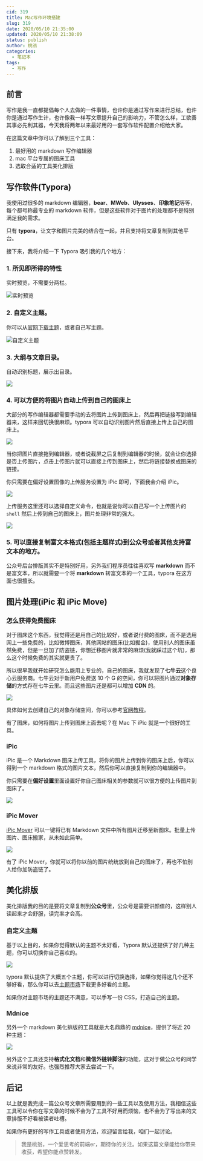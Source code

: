 ```yaml
---
cid: 319
title: Mac写作环境搭建
slug: 319
date: 2020/05/10 21:35:00
updated: 2020/05/10 21:38:09
status: publish
author: 桃翁
categories: 
  - 笔记本
tags: 
  - 写作
---
```



## 前言

写作是我一直都提倡每个人去做的一件事情，也许你是通过写作来进行总结，也许你是通过写作生计，也许像我一样写文章提升自己的影响力，不管怎么样，工欲善其事必先利其器，今天我将两年以来最好用的一套写作软件配置介绍给大家。

在这篇文章中你可以了解到三个工具：

1. 最好用的 markdown 写作编辑器
2. mac 平台专属的图床工具
3. 选取合适的工具美化排版

## 写作软件(Typora)

我使用过很多的 markdown 编辑器，**bear**、**MWeb**、**UIysses**、**印象笔记**等等，每个都号称最专业的 markdown 软件，但是这些软件对于图片的处理都不是特别满足我的需求。

只有 **typora**，让文字和图片完美的结合在一起，并且支持将文章复制到其他平台。

接下来，我将介绍一下 Typora 吸引我的几个地方：

###  1. 所见即所得的特性

实时预览，不需要分两栏。

![实时预览](http://imgs.taoweng.site/2020-05-10-132912.gif)

### 2. 自定义主题。

你可以从[官网下载主题](http://theme.typora.io/)，或者自己写主题。

![自定义主题](http://imgs.taoweng.site/2020-05-10-133121.jpg)



### 3. 大纲与文章目录。

自动识别标题，展示出目录。

![](http://imgs.taoweng.site/2020-05-10-133207.png)

### 4. 可以方便的将图片自动上传到自己的图床上

大部分的写作编辑器都需要手动的去将图片上传到图床上，然后再把链接写到编辑器来，这样来回切换很麻烦。typora 可以自动识别图片然后直接上传上自己的图床上。

![](http://imgs.taoweng.site/2020-05-10-133238.png)

当你把图片直接拖到编辑器，或者说截屏之后复制到编辑器的时候，就会让你选择是否上传图片，点击上传图片就可以直接上传到图床上，然后将链接替换成图床的链接。

你只需要在偏好设置图像的上传服务设置为 iPic 即可，下面我会介绍 iPic。

![](http://imgs.taoweng.site/2020-05-10-133258.png)

上传服务这里还可以选择自定义命令，也就是说你可以自己写一个上传图片的 `shell` 然后上传到自己的图床上，图片处理非常的强大。

![](http://imgs.taoweng.site/2020-05-10-133310.png)

### 5. 可以直接复制富文本格式(包括主题样式)到公众号或者其他支持富文本的地方。

公众号后台排版其实不是特别好用，另外我们程序员往往喜欢写 **markdown** 而不是富文本，所以就需要一个将 **markdown** 转富文本的一个工具，typora 在这方面也很擅长。

## 图片处理(iPic 和 iPic Move)

### 怎么获得免费图床

对于图床这个东西，我觉得还是用自己的比较好，或者说付费的图床，而不是选用网上一些免费的，比如微博图床，其他网站的图床(比如掘金)，使用别人的图床虽然免费，但是一旦加了防盗链，你想迁移图片就非常的麻烦(我就踩过这个坑)，那么这个时候免费的其实就更贵了。

所以很早我就开始研究怎么能用上专业的，自己的图床，我就发现了**七牛云**这个良心云服务商。七牛云对于新用户免费送 10 个 G 的空间，你可以将图片通过**对象存储**的方式存在七牛云里。而且这些图片还是都可以增加 **CDN** 的。

![](http://imgs.taoweng.site/2020-05-10-133320.png)

具体如何去创建自己的对象存储空间，你可以参考[官网教程](https://developer.qiniu.com/kodo/manual/1233/console-quickstart)。

有了图床，如何将图片上传到图床上面去呢？在 Mac 下 iPic 就是一个很好的工具。

### iPic

iPic 是一个 Markdown 图床上传工具，将你的图片上传到你的图床上后，你可以得到一个 markdown 格式的图片文本，然后你可以直接复制到你的编辑器中。

你只需要在**偏好设置**里面设置好你自己图床相关的参数就可以很方便的上传图片到图床了。

![](http://imgs.taoweng.site/2020-05-10-133329.png)

### iPic Mover

[iPic Mover](https://itunes.apple.com/cn/app/id1183822957?ls=1&mt=12) 可以一键将已有 Markdown 文件中所有图片迁移至新图床。批量上传图片、图床搬家，从未如此简单。

![](https://ps-hz.toolinbox.net/006y8lVagw1fajaszqardg30ia0bc4cp.gif)

有了 iPic Mover，你就可以将你以前的图片统统放到自己的图床了，再也不怕别人给你加防盗链了。

## 美化排版

美化排版我的目的是要将文章复制到**公众号**里，公众号是需要讲颜值的，这样别人读起来才会舒服，读完率才会高。

### 自定义主题

基于以上目的，如果你觉得默认的主题不太好看，Typora 默认还提供了好几种主题，你可以切换你自己喜欢的。

![](http://imgs.taoweng.site/2020-05-10-133351.png)

typora 默认提供了大概五个主题，你可以进行切换选择，如果你觉得这几个还不够好看，那么你可以去[主题市场](http://theme.typora.io/)下载更多好看的主题。

如果你对主题市场的主题还不满意，可以手写一份 CSS，打造自己的主题。

### Mdnice

另外一个 markdown 美化排版的工具就是大名鼎鼎的 [mdnice](https://mdnice.com/)，提供了将近 20 种主题：

![](http://imgs.taoweng.site/2020-05-10-133403.png)

另外这个工具还支持**格式化文档**和**微信外链转脚注**的功能，这对于做公众号的同学来说非常的友好。也强烈推荐大家去尝试一下。

## 后记

以上就是我完成一篇公众号文章所需要用到的一些工具以及使用方法，我相信这些工具可以令你在写文章的时候不会为了工具不好用而烦恼，也不会为了写出来的文章排版不好看被读者吐槽。

如果你有更好的写作工具或者使用方法，欢迎留言给我，咱们一起讨论。

> 我是桃翁，一个爱思考的前端er，期待你的关注。如果这篇文章能给你带来收获，希望你能点赞转发。